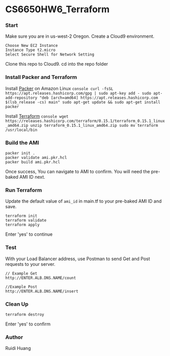 # CS6650HW6_Terraform

### Start
Make sure you are in us-west-2 Oregon.
Create a Cloud9 environment.

    Choose New EC2 Instance
    Instance Type t2.micro 
    Select Secure Shell for Network Setting

Clone this repo to Cloud9.
cd into the repo folder

### Install Packer and Terraform

Install [Packer](https://developer.hashicorp.com/packer/tutorials/docker-get-started/get-started-install-cli) on Amazon Linux
    ```console
        curl -fsSL https://apt.releases.hashicorp.com/gpg | sudo apt-key add -
        sudo apt-add-repository "deb [arch=amd64] https://apt.releases.hashicorp.com $(lsb_release -cs) main"
        sudo apt-get update && sudo apt-get install packer
    ```

Install [Terraform](https://aws-quickstart.github.io/workshop-terraform-modules/40_setup_cloud9_ide/42_install_terraform_c9.html) 
    ```console
        wget https://releases.hashicorp.com/terraform/0.15.1/terraform_0.15.1_linux_amd64.zip
        unzip terraform_0.15.1_linux_amd64.zip
        sudo mv terraform /usr/local/bin
    ```
### Build the AMI
```console
packer init .
packer validate ami.pkr.hcl
packer build ami.pkr.hcl
```
Once success, You can navigate to AMI to confirm. You will need the pre-baked AMI ID next.

### Run Terraform

Update the default value of ```ami_id``` in main.tf to your pre-baked AMI ID and save.

```console
terraform init
terraform validate
terraform apply
```
Enter 'yes' to continue

### Test
With your Load Balancer address, use Postman to send Get and Post requests to your server.

```
// Example Get
http://ENTER.ALB.DNS.NAME/count

//Example Post
http://ENTER.ALB.DNS.NAME/insert
```

### Clean Up

```console
terraform destroy
```

Enter 'yes' to confirm

### Author
Ruidi Huang